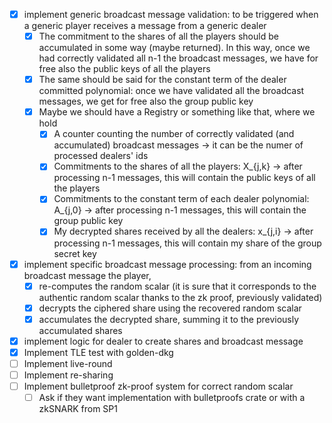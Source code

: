 - [X] implement generic broadcast message validation: to be triggered when a generic player receives a message from a generic dealer
  - [X] The commitment to the shares of all the players should be accumulated in some way (maybe returned). In this way, once we had correctly validated all n-1 the broadcast messages, we have for free also the public keys of all the players 
  - [X] The same should be said for the constant term of the dealer committed polynomial: once we have validated all the broadcast messages, we get for free also the group public key
  - [X] Maybe we should have a Registry or something like that, where we hold
    - [X] A counter counting the number of correctly validated (and accumulated) broadcast messages -> it can be the numer of processed dealers' ids
    - [X] Commitments to the shares of all the players: X_{j,k} -> after processing n-1 messages, this will contain the public keys of all the players
    - [X] Commitments to the constant term of each dealer polynomial: A_{j,0} -> after processing n-1 messages, this will contain the group public key
    - [X] My decrypted shares received by all the dealers: x_{j,i} -> after processing n-1 messages, this will contain my share of the group secret key
- [X] implement specific broadcast message processing: from an incoming broadcast message the player,
  - [X] re-computes the random scalar (it is sure that it corresponds to the authentic random scalar thanks to the zk proof, previously validated) 
  - [X] decrypts the ciphered share using the recovered random scalar
  - [X] accumulates the decrypted share, summing it to the previously accumulated shares
- [X] implement logic for dealer to create shares and broadcast message
- [X] Implement TLE test with golden-dkg
- [ ] Implement live-round
- [ ] Implement re-sharing
- [ ] Implement bulletproof zk-proof system for correct random scalar
  - [ ] Ask if they want implementation with bulletproofs crate or with a zkSNARK from SP1